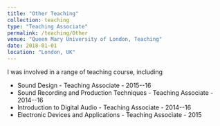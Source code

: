 ```yaml
---
title: "Other Teaching"
collection: teaching
type: "Teaching Associate"
permalink: /teaching/Other
venue: "Queen Mary University of London, Teaching"
date: 2018-01-01
location: "London, UK"
---
```


I was involved in a range of teaching course, including

* Sound Design - Teaching Associate - 2015--16
* Sound Recording and Production Techniques - Teaching Associate - 2014--16
* Introduction to Digital Audio - Teaching Associate - 2014--16
* Electronic Devices and Applications - Teaching Associate - 2015